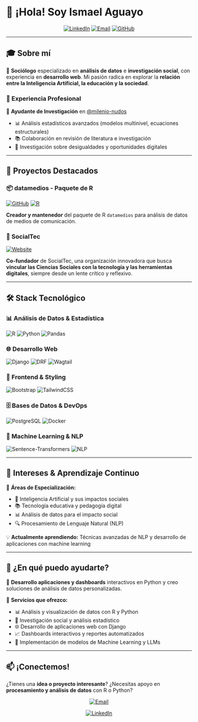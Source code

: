 # 👋 ¡Hola! Soy Ismael Aguayo

<div align="center">

[![LinkedIn](https://img.shields.io/badge/LinkedIn-0077B5?style=for-the-badge&logo=linkedin&logoColor=white)](https://www.linkedin.com/in/ismael-aguayo-47780b2bb/)
[![Email](https://img.shields.io/badge/Email-D14836?style=for-the-badge&logo=gmail&logoColor=white)](mailto:ismaelaguayob@gmail.com)
[![GitHub](https://img.shields.io/badge/GitHub-100000?style=for-the-badge&logo=github&logoColor=white)](https://github.com/exetrujillo)

</div>

---

## 🎓 Sobre mí

🔬 **Sociólogo** especializado en **análisis de datos** e **investigación social**, con experiencia en **desarrollo web**. Mi pasión radica en explorar la **relación entre la Inteligencia Artificial, la educación y la sociedad**.

### 🏢 Experiencia Profesional

🔬 **Ayudante de Investigación** en [@milenio-nudos](https://github.com/milenio-nudos)
- 📊 Análisis estadísticos avanzados (modelos multinivel, ecuaciones estructurales)
- 📚 Colaboración en revisión de literatura e investigación
- 🧠 Investigación sobre desigualdades y oportunidades digitales

---

## 🚀 Proyectos Destacados

### 📦 datamedios - Paquete de R
[![GitHub](https://img.shields.io/badge/GitHub-datamedios-blue?style=flat-square&logo=github)](https://github.com/exetrujillo/datamedios)
[![R](https://img.shields.io/badge/R-276DC3?style=flat-square&logo=r&logoColor=white)](https://github.com/exetrujillo/datamedios)

**Creador y mantenedor** del paquete de R `datamedios` para análisis de datos de medios de comunicación.

### 🏢 SocialTec
[![Website](https://img.shields.io/badge/Website-socialtec.cl-green?style=flat-square&logo=firefox&logoColor=white)](https://socialtec.cl/)

**Co-fundador** de SocialTec, una organización innovadora que busca **vincular las Ciencias Sociales con la tecnología y las herramientas digitales**, siempre desde un lente crítico y reflexivo.

---

## 🛠️ Stack Tecnológico

### 📊 Análisis de Datos & Estadística
![R](https://img.shields.io/badge/R-276DC3?style=for-the-badge&logo=r&logoColor=white)
![Python](https://img.shields.io/badge/Python-3776AB?style=for-the-badge&logo=python&logoColor=white)
![Pandas](https://img.shields.io/badge/pandas-150458?style=for-the-badge&logo=pandas&logoColor=white)

### 🌐 Desarrollo Web
![Django](https://img.shields.io/badge/Django-092E20?style=for-the-badge&logo=django&logoColor=white)
![DRF](https://img.shields.io/badge/Django_REST-ff1709?style=for-the-badge&logo=django&logoColor=white)
![Wagtail](https://img.shields.io/badge/Wagtail-43B02A?style=for-the-badge&logo=wagtail&logoColor=white)

### 🎨 Frontend & Styling
![Bootstrap](https://img.shields.io/badge/Bootstrap-563D7C?style=for-the-badge&logo=bootstrap&logoColor=white)
![TailwindCSS](https://img.shields.io/badge/Tailwind_CSS-38B2AC?style=for-the-badge&logo=tailwind-css&logoColor=white)

### 🗄️ Bases de Datos & DevOps
![PostgreSQL](https://img.shields.io/badge/PostgreSQL-316192?style=for-the-badge&logo=postgresql&logoColor=white)
![Docker](https://img.shields.io/badge/Docker-2496ED?style=for-the-badge&logo=docker&logoColor=white)

### 🤖 Machine Learning & NLP
![Sentence-Transformers](https://img.shields.io/badge/Sentence--Transformers-FF6B6B?style=for-the-badge&logo=huggingface&logoColor=white)
![NLP](https://img.shields.io/badge/NLP-4285F4?style=for-the-badge&logo=google&logoColor=white)

---

## 🎯 Intereses & Aprendizaje Continuo

🧠 **Áreas de Especialización:**
- 🤖 Inteligencia Artificial y sus impactos sociales
- 📚 Tecnología educativa y pedagogía digital
- 📊 Análisis de datos para el impacto social
- 🔍 Procesamiento de Lenguaje Natural (NLP)

💡 **Actualmente aprendiendo:** Técnicas avanzadas de NLP y desarrollo de aplicaciones con machine learning

---

## 🌟 ¿En qué puedo ayudarte?

🚀 **Desarrollo aplicaciones y dashboards** interactivos en Python y creo soluciones de análisis de datos personalizadas.

💼 **Servicios que ofrezco:**
- 📊 Análisis y visualización de datos con R y Python
- 🔬 Investigación social y análisis estadístico
- 🌐 Desarrollo de aplicaciones web con Django
- 📈 Dashboards interactivos y reportes automatizados
- 🤖 Implementación de modelos de Machine Learning y LLMs

---

## 📫 ¡Conectemos!

¿Tienes una **idea o proyecto interesante**? ¿Necesitas apoyo en **procesamiento y análisis de datos** con R o Python? 

<div align="center">

[![Email](https://img.shields.io/badge/📧_ismaelaguayob@gmail.com-D14836?style=for-the-badge&logo=gmail&logoColor=white)](mailto:ismaelaguayob@gmail.com)

[![LinkedIn](https://img.shields.io/badge/LinkedIn-Conectar-0077B5?style=for-the-badge&logo=linkedin&logoColor=white)](https://www.linkedin.com/in/ismael-aguayo-47780b2bb/)

</div>
